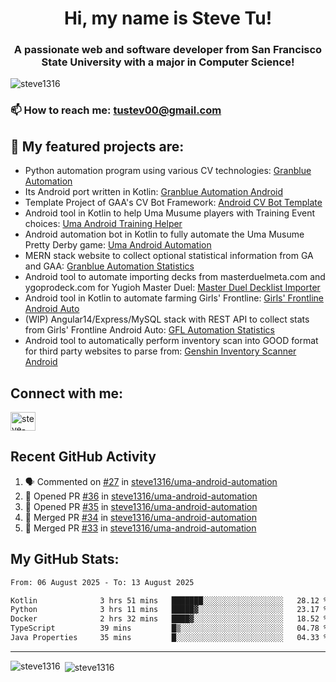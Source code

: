 <h1 align="center">Hi, my name is Steve Tu!</h1>
<h3 align="center">A passionate web and software developer from San Francisco State University with a major in Computer Science!</h3>

<p align="left"> <img src="https://komarev.com/ghpvc/?username=steve1316&label=Profile%20views&color=0e75b6&style=flat" alt="steve1316" /> </p>

### 📫 How to reach me: **tustev00@gmail.com**

## 🔭 My featured projects are:
- Python automation program using various CV technologies: [Granblue Automation](https://github.com/steve1316/granblue-automation-pyautogui)
- Its Android port written in Kotlin: [Granblue Automation Android](https://github.com/steve1316/granblue-automation-android)
- Template Project of GAA's CV Bot Framework: [Android CV Bot Template](https://github.com/steve1316/android-cv-bot-template)
- Android tool in Kotlin to help Uma Musume players with Training Event choices: [Uma Android Training Helper](https://github.com/steve1316/uma-android-training-helper)
- Android automation bot in Kotlin to fully automate the Uma Musume Pretty Derby game: [Uma Android Automation](https://github.com/steve1316/uma-android-automation)
- MERN stack website to collect optional statistical information from GA and GAA: [Granblue Automation Statistics](https://github.com/steve1316/granblue-automation-statistics)
- Android tool to automate importing decks from masterduelmeta.com and ygoprodeck.com for Yugioh Master Duel: [Master Duel Decklist Importer](https://github.com/steve1316/masterduel-android-decklist-importer)
- Android tool in Kotlin to automate farming Girls' Frontline: [Girls' Frontline Android Auto](https://github.com/steve1316/gfl-android-auto)
- (WIP) Angular14/Express/MySQL stack with REST API to collect stats from Girls' Frontline Android Auto: [GFL Automation Statistics](https://github.com/steve1316/gfl-automation-statistics)
- Android tool to automatically perform inventory scan into GOOD format for third party websites to parse from: [Genshin Inventory Scanner Android](https://github.com/steve1316/genshin-inventory-scanner-android)

## Connect with me:

<p align="left">
<a href="https://linkedin.com/in/steve-tu-370ba219b" target="blank"><img align="center" src="https://cdn.jsdelivr.net/npm/simple-icons@3.0.1/icons/linkedin.svg" alt="steve-tu-370ba219b" height="30" width="40" /></a>
</p>

## Recent GitHub Activity

<!--START_SECTION:activity-->
1. 🗣 Commented on [#27](https://github.com/steve1316/uma-android-automation/issues/27) in [steve1316/uma-android-automation](https://github.com/steve1316/uma-android-automation)
2. 💪 Opened PR [#36](https://github.com/steve1316/uma-android-automation/pull/36) in [steve1316/uma-android-automation](https://github.com/steve1316/uma-android-automation)
3. 💪 Opened PR [#35](https://github.com/steve1316/uma-android-automation/pull/35) in [steve1316/uma-android-automation](https://github.com/steve1316/uma-android-automation)
4. 🎉 Merged PR [#34](https://github.com/steve1316/uma-android-automation/pull/34) in [steve1316/uma-android-automation](https://github.com/steve1316/uma-android-automation)
5. 🎉 Merged PR [#33](https://github.com/steve1316/uma-android-automation/pull/33) in [steve1316/uma-android-automation](https://github.com/steve1316/uma-android-automation)
<!--END_SECTION:activity-->

## My GitHub Stats:

<!--START_SECTION:waka-->

```txt
From: 06 August 2025 - To: 13 August 2025

Kotlin              3 hrs 51 mins   ███████░░░░░░░░░░░░░░░░░░   28.12 %
Python              3 hrs 11 mins   █████▓░░░░░░░░░░░░░░░░░░░   23.17 %
Docker              2 hrs 32 mins   ████▓░░░░░░░░░░░░░░░░░░░░   18.52 %
TypeScript          39 mins         █▒░░░░░░░░░░░░░░░░░░░░░░░   04.78 %
Java Properties     35 mins         █░░░░░░░░░░░░░░░░░░░░░░░░   04.33 %
```

<!--END_SECTION:waka-->

---

<p><img align="left" src="https://github-readme-stats.vercel.app/api/top-langs?username=steve1316&show_icons=true&locale=en&layout=compact&theme=radical" alt="steve1316" /></p>

<p>&nbsp;<img align="center" src="https://github-readme-stats.vercel.app/api?username=steve1316&show_icons=true&locale=en&count_private=true&theme=radical" alt="steve1316" /></p>
